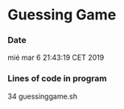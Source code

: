 # Guessing Game
### Date
mié mar  6 21:43:19 CET 2019
### Lines of code in program
34 guessinggame.sh
